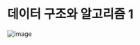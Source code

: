 # 데이터 구조와 알고리즘 1

![image](https://user-images.githubusercontent.com/56383948/222715806-3c0dbcdc-929a-42b4-a82a-8917b53370ad.png)
